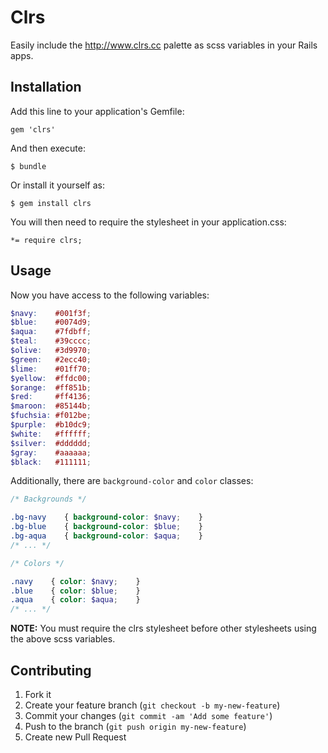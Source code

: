 # Clrs

Easily include the <http://www.clrs.cc> palette as scss variables in your Rails apps.

## Installation

Add this line to your application's Gemfile:

    gem 'clrs'

And then execute:

    $ bundle

Or install it yourself as:

    $ gem install clrs

You will then need to require the stylesheet in your application.css:

```
*= require clrs;
```

## Usage

Now you have access to the following variables:

```scss
$navy:    #001f3f;
$blue:    #0074d9;
$aqua:    #7fdbff;
$teal:    #39cccc;
$olive:   #3d9970;
$green:   #2ecc40;
$lime:    #01ff70;
$yellow:  #ffdc00;
$orange:  #ff851b;
$red:     #ff4136;
$maroon:  #85144b;
$fuchsia: #f012be;
$purple:  #b10dc9;
$white:   #ffffff;
$silver:  #dddddd;
$gray:    #aaaaaa;
$black:   #111111;
```

Additionally, there are `background-color` and `color` classes:

```scss
/* Backgrounds */

.bg-navy    { background-color: $navy;    }
.bg-blue    { background-color: $blue;    }
.bg-aqua    { background-color: $aqua;    }
/* ... */

/* Colors */

.navy    { color: $navy;    }
.blue    { color: $blue;    }
.aqua    { color: $aqua;    }
/* ... */
```

__NOTE:__ You must require the clrs stylesheet before other stylesheets using the above scss variables.

## Contributing

1. Fork it
2. Create your feature branch (`git checkout -b my-new-feature`)
3. Commit your changes (`git commit -am 'Add some feature'`)
4. Push to the branch (`git push origin my-new-feature`)
5. Create new Pull Request
